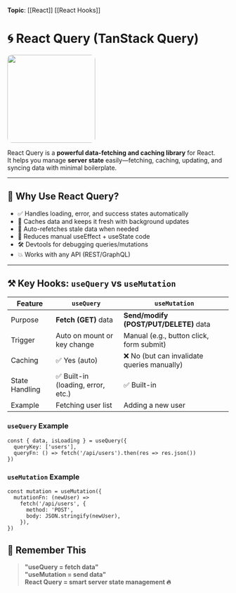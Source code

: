 **Topic**: [[React]] [[React Hooks]]
# 🌀 React Query (TanStack Query)

<img src="react-query.png" width=200 style="border-radius: 10px" />

React Query is a **powerful data-fetching and caching library** for React.  
It helps you manage **server state** easily—fetching, caching, updating, and syncing data with minimal boilerplate.

---
## 🌟 Why Use React Query?

- ✅ Handles loading, error, and success states automatically
- 🚀 Caches data and keeps it fresh with background updates
- 🔄 Auto-refetches stale data when needed
- 🎯 Reduces manual useEffect + useState code
- 🛠 Devtools for debugging queries/mutations
- 💥 Works with any API (REST/GraphQL)

---

## ⚒️ Key Hooks: `useQuery` vs `useMutation`

| Feature        | `useQuery`                             | `useMutation`                             |
|----------------|------------------------------------------|--------------------------------------------|
| Purpose        | **Fetch (GET)** data                    | **Send/modify (POST/PUT/DELETE)** data     |
| Trigger        | Auto on mount or key change             | Manual (e.g., button click, form submit)   |
| Caching        | ✅ Yes (auto)                            | ❌ No (but can invalidate queries manually) |
| State Handling | ✅ Built-in (loading, error, etc.)      | ✅ Built-in                                 |
| Example        | Fetching user list                      | Adding a new user                          |
### `useQuery` Example

```tsx
const { data, isLoading } = useQuery({
  queryKey: ['users'],
  queryFn: () => fetch('/api/users').then(res => res.json())
})
```
### `useMutation` Example

```tsx
const mutation = useMutation({
  mutationFn: (newUser) =>
    fetch('/api/users', {
      method: 'POST',
      body: JSON.stringify(newUser),
    }),
})
```

## 🧠 Remember This

> **"useQuery = fetch data"**  
> **"useMutation = send data"**  
> **React Query = smart server state management 🔥**